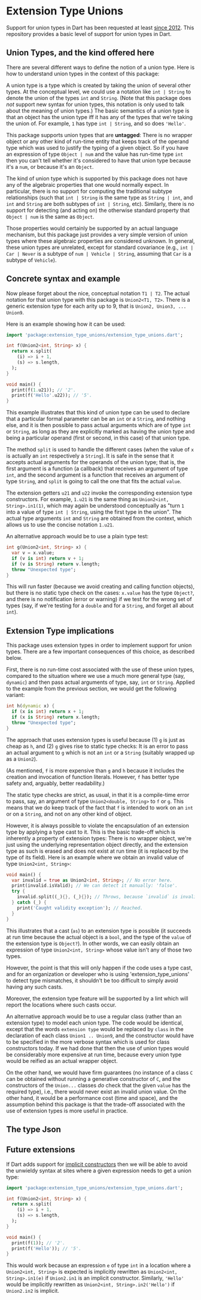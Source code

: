 <!--
[![Build Status](https://github.com/eernstg/extension_type_unions/workflows/Dart%20CI/badge.svg)](https://github.com/lrhn/charcode/actions?query=workflow%3A"Dart+CI")
[![Pub](https://img.shields.io/pub/v/unline_union_type.svg)](https://pub.dev/packages/extension_type_unions)
[![package publisher](https://img.shields.io/pub/publisher/extension_type_unions.svg)](https://pub.dev/packages/extension_type_unions/publisher)
-->

# Extension Type Unions

Support for union types in Dart has been requested at least [since 2012](https://github.com/dart-lang/language/issues/1222). This repository provides a basic level of support for union types in Dart.

## Union Types, and the kind offered here

There are several different ways to define the notion of a union type. Here is how to understand union types in the context of this package:

A union type is a type which is created by taking the union of several other types. At the conceptual level, we could use a notation like `int | String` to denote the union of the types `int` and `String`. (Note that this package does _not_ support new syntax for union types, this notation is only used to talk about the meaning of union types.) The basic semantics of a union type is that an object has the union type iff it has any of the types that we're taking the union of. For example, `1` has type `int | String`, and so does `'Hello'`.

This package supports union types that are **untagged**: There is no wrapper object or any other kind of run-time entity that keeps track of the operand type which was used to justify the typing of a given object. So if you have an expression of type `Object | num` and the value has run-time type `int` then you can't tell whether it's considered to have that union type because it's a `num`, or because it's an `Object`.

The kind of union type which is supported by this package does not have any of the algebraic properties that one would normally expect. In particular, there is no support for computing the traditional subtype relationships (such that `int | String` is the same type as `String | int`, and `int` and `String` are both subtypes of `int | String`, etc). Similarly, there is no support for detecting (and acting on) the otherwise standard property that `Object | num` is the same as `Object`.

Those properties would certainly be supported by an actual language mechanism, but this package just provides a very simple version of union types where these algebraic properties are considered unknown. In general, these union types are unrelated, except for standard covariance (e.g., `int | Car | Never` is a subtype of `num | Vehicle | String`, assuming that `Car` is a subtype of `Vehicle`).

## Concrete syntax and example

Now please forget about the nice, conceptual notation `T1 | T2`. The actual notation for that union type with this package is `Union2<T1, T2>`. There is a generic extension type for each arity up to 9, that is `Union2, Union3, ... Union9`.

Here is an example showing how it can be used:

```dart
import 'package:extension_type_unions/extension_type_unions.dart';

int f(Union2<int, String> x) {
  return x.split(
    (i) => i + 1,
    (s) => s.length,
  );
}

void main() {
  print(f(1.u21)); // '2'.
  print(f('Hello'.u22)); // '5'.
}
```

This example illustrates that this kind of union type can be used to declare that a particular formal parameter can be an `int` or a `String`, and nothing else, and it is then possible to pass actual arguments which are of type `int` or `String`, as long as they are explicitly marked as having the union type and being a particular operand (first or second, in this case) of that union type.

The method `split` is used to handle the different cases (when the value of `x` is actually an `int` respectively a `String`). It is safe in the sense that it accepts actual arguments for the operands of the union type; that is, the first argument is a function (a callback) that receives an argument of type `int`, and the second argument is a function that receives an argument of type `String`, and `split` is going to call the one that fits the actual `value`.

The extension getters `u21` and `u22` invoke the corresponding extension type constructors. For example, `1.u21` is the same thing as `Union2<int, String>.in1(1)`, which may again be understood conceptually as "turn `1` into a value of type `int | String`, using the first type in the union". The actual type arguments `int` and `String` are obtained from the context, which allows us to use the concise notation `1.u21`.

An alternative approach would be to use a plain type test:

```dart
int g(Union2<int, String> x) {
  var v = x.value;
  if (v is int) return v + 1;
  if (v is String) return v.length;
  throw "Unexpected type";
}
```

This will run faster (because we avoid creating and calling function objects), but there is no static type check on the cases: `x.value` has the type `Object?`, and there is no notification (error or warning) if we test for the wrong set of types (say, if we're testing for a `double` and for a `String`, and forget all about `int`).

## Extension Type implications

This package uses extension types in order to implement support for union types. There are a few important consequences of this choice, as described below.

First, there is no run-time cost associated with the use of these union types, compared to the situation where we use a much more general type (say, `dynamic`) and then pass actual arguments of type, say, `int` or `String`. Applied to the example from the previous section, we would get the following variant:

```dart
int h(dynamic x) {
  if (x is int) return x + 1;
  if (x is String) return x.length;
  throw "Unexpected type";
}
```

The approach that uses extension types is useful because (1) `g` is just as cheap as `h`, and (2) `g` gives rise to static type checks: It is an error to pass an actual argument to `g` which is not an `int` or a `String` (suitably wrapped up as a `Union2`).

(As mentioned, `f` is more expensive than `g` and `h` because it includes the creation and invocation of function literals. However, `f` has better type safety and, arguably, better readability.)

The static type checks are strict, as usual, in that it is a compile-time error to pass, say, an argument of type `Union2<double, String>` to `f` or `g`. This means that we do keep track of the fact that `f` is intended to work on an `int` or on a `String`, and not on any other kind of object.

However, it is always possible to violate the encapsulation of an extension type by applying a type cast to it. This is the basic trade-off which is inherently a property of extension types: There is no wrapper object, we're just using the underlying representation object directly, and the extension type as such is erased and does not exist at run time (it is replaced by the type of its field). Here is an example where we obtain an invalid value of type `Union2<int, String>`:

```dart
void main() {
  var invalid = true as Union2<int, String>; // No error here.
  print(invalid.isValid); // We can detect it manually: 'false'.
  try {
    invalid.split((_){}, (_){}); // Throws, because `invalid` is invalid.
  } catch (_) {
    print('Caught validity exception'); // Reached.
  }
}
```

This illustrates that a cast (`as`) to an extension type is possible (it succeeds at run time because the actual object is a `bool`, and the type of the `value` of the extension type is `Object?`). In other words, we can easily obtain an expression of type `Union2<int, String>` whose value isn't any of those two types.

However, the point is that this will only happen if the code uses a type cast, and for an organization or developer who is using 'extension_type_unions' to detect type mismatches, it shouldn't be too difficult to simply avoid having any such casts.

Moreover, the extension type feature will be supported by a lint which will report the locations where such casts occur.

An alternative approach would be to use a regular class (rather than an extension type) to model each union type. The code would be identical, except that the words `extension type` would be replaced by `class` in the declaration of each class `Union1 .. Union9`, and the constructor would have to be specified in the more verbose syntax which is used for class constructors today. If we had done that then the use of union types would be considerably more expensive at run time, because every union type would be reified as an actual wrapper object.

On the other hand, we would have firm guarantees (no instance of a class `C` can be obtained without running a generative constructor of `C`, and the constructors of the `Union...` classes _do_ check that the given `value` has the required type), i.e., there would never exist an invalid union value. On the other hand, it would be a performance cost (time and space), and the assumption behind this package is that the trade-off associated with the use of extension types is more useful in practice.

## The type Json




## Future extensions

If Dart adds support for [implicit constructors][] then we will be able to avoid the unwieldy syntax at sites where a given expression needs to get a union type:

[implicit constructors]: https://github.com/dart-lang/language/blob/main/working/0107%20-%20implicit-constructors/feature-specification.md

```dart
import 'package:extension_type_unions/extension_type_unions.dart';

int f(Union2<int, String> x) {
  return x.split(
    (i) => i + 1,
    (s) => s.length,
  );
}

void main() {
  print(f(1)); // '2'.
  print(f('Hello')); // '5'.
}
```

This would work because an expression `e` of type `int` in a location where a `Union2<int, String>` is expected is implicitly rewritten as `Union2<int, String>.in1(e)` if `Union2.in1` is an implicit constructor. Similarly, `'Hello'` would be implicitly rewritten as `Union2<int, String>.in2('Hello')` if `Union2.in2` is implicit.
